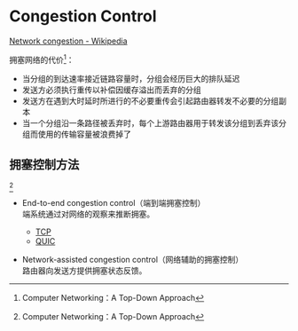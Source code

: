 # Congestion Control
[Network congestion - Wikipedia](https://en.wikipedia.org/wiki/Network_congestion)

拥塞网络的代价[^topdown]：
- 当分组的到达速率接近链路容量时，分组会经历巨大的排队延迟
- 发送方必须执行重传以补偿因缓存溢出而丢弃的分组
- 发送方在遇到大时延时所进行的不必要重传会引起路由器转发不必要的分组副本
- 当一个分组沿一条路径被丢弃时，每个上游路由器用于转发该分组到丢弃该分组而使用的传输容量被浪费掉了

## 拥塞控制方法
[^topdown]
- End-to-end congestion control（端到端拥塞控制）  
  端系统通过对网络的观察来推断拥塞。

  - [TCP](TCP/Congestion%20Control.md)
  - [QUIC](QUIC/Congestion.md)
- Network-assisted congestion control（网络辅助的拥塞控制）  
  路由器向发送方提供拥塞状态反馈。

[^topdown]: Computer Networking：A Top-Down Approach